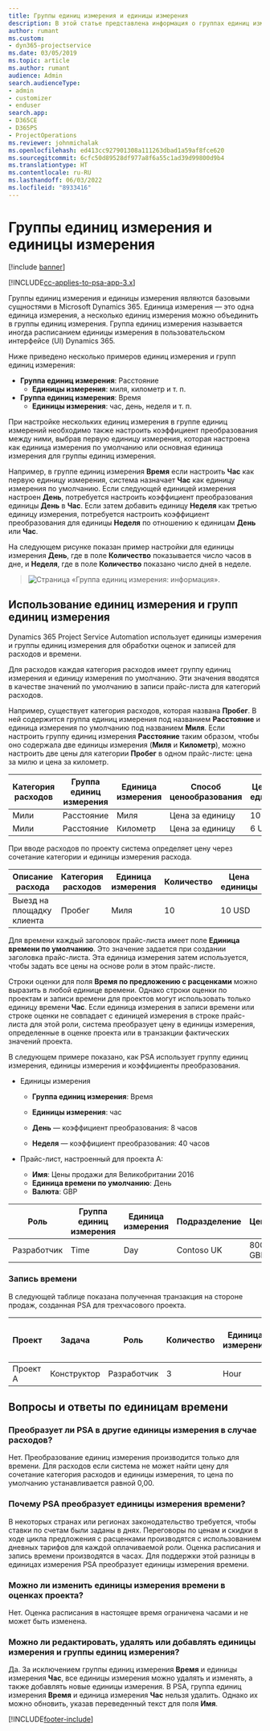 ```yaml
---
title: Группы единиц измерения и единицы измерения
description: В этой статье представлена информация о группах единиц измерения и единицах измерения.
author: rumant
ms.custom:
- dyn365-projectservice
ms.date: 03/05/2019
ms.topic: article
ms.author: rumant
audience: Admin
search.audienceType:
- admin
- customizer
- enduser
search.app:
- D365CE
- D365PS
- ProjectOperations
ms.reviewer: johnmichalak
ms.openlocfilehash: ed413cc927901308a111263dbad1a59af8fce620
ms.sourcegitcommit: 6cfc50d89528df977a8f6a55c1ad39d99800d9b4
ms.translationtype: HT
ms.contentlocale: ru-RU
ms.lasthandoff: 06/03/2022
ms.locfileid: "8933416"
---
```

# <a name="unit-groups-and-units"></a>Группы единиц измерения и единицы измерения

[!include [banner](../includes/psa-now-project-operations.md)]

[!INCLUDE[cc-applies-to-psa-app-3.x](../includes/cc-applies-to-psa-app-3x.md)]

Группы единиц измерения и единицы измерения являются базовыми сущностями в Microsoft Dynamics 365. Единица измерения — это одна единица измерения, а несколько единиц измерения можно объединить в группы единиц измерения. Группа единиц измерения называется иногда расписанием единицы измерения в пользовательском интерфейсе (UI) Dynamics 365. 

Ниже приведено несколько примеров единиц измерения и групп единиц измерения:
 
- **Группа единиц измерения**: Расстояние 
    - **Единицы измерения**: миля, километр и т. п.
- **Группа единиц измерения**: Время
    - **Единицы измерения**: час, день, неделя и т. п. 

При настройке нескольких единиц измерения в группе единиц измерений необходимо также настроить коэффициент преобразования между ними, выбрав первую единицу измерения, которая настроена как единица измерения по умолчанию или основная единица измерения для группы единиц измерения. 

Например, в группе единиц измерения **Время** если настроить **Час** как первую единицу измерения, система назначает **Час** как единицу измерения по умолчанию. Если следующей единицей измерения настроен **День**, потребуется настроить коэффициент преобразования единицы **День** в **Час**. Если затем добавить единицу **Неделя** как третью единицу измерения, потребуется настроить коэффициент преобразования для единицы **Неделя** по отношению к единицам **День** или **Час**. 

На следующем рисунке показан пример настройки для единицы измерения **День**, где в поле **Количество** показывается число часов в дне, и **Неделя**, где в поле **Количество** показано число дней в неделе.

> ![Страница «Группа единиц измерения: информация».](media/advanced-2.png)

## <a name="using-units-and-unit-groups"></a>Использование единиц измерения и групп единиц измерения

Dynamics 365 Project Service Automation использует единицы измерения и группы единиц измерения для обработки оценок и записей для расходов и времени. 

Для расходов каждая категория расходов имеет группу единиц измерения и единицу измерения по умолчанию. Эти значения вводятся в качестве значений по умолчанию в записи прайс-листа для категорий расходов. 

Например, существует категория расходов, которая названа **Пробег**. В ней содержится группа единиц измерения под названием **Расстояние** и единица измерения по умолчанию под названием **Миля**. Если настроить группу единиц измерения **Расстояние** таким образом, чтобы оно содержала две единицы измерения (**Миля** и **Километр**), можно настроить две цены для категории **Пробег** в одном прайс-листе: цена за милю и цена за километр.

| Категория расходов  | Группа единиц измерения  | Единица измерения      | Способ ценообразования  | Цена за единицу  |
|-------------------|---------------|-----------|-------------------|-------------------|
| Мили           | Расстояние      | Миля      | Цена за единицу    | 10 USD            |
| Мили           | Расстояние      | Километр | Цена за единицу    |  6 USD            |

При вводе расходов по проекту система определяет цену через сочетание категории и единицы измерения расхода. 

| Описание расхода        | Категория расходов  | Единица измерения  | Количество  | Цена единицы   |
|----------------------------|---------------------|-------|-----------|----------------|
| Выезд на площадку клиента | Пробег             | Миля  | 10        | 10 USD         |

Для времени каждый заголовок прайс-листа имеет поле **Единица времени по умолчанию**. Это значение задается при создании заголовка прайс-листа. Эта единица измерения затем используется, чтобы задать все цены на основе роли в этом прайс-листе.

Строки оценки для поля **Время по предложению с расценками** можно выразить в любой единице времени. Однако строки оценки по проектам и записи времени для проектов могут использовать только единицу времени **Час**. Если единица измерения в записи времени или строке оценки не совпадает с единицей измерения в строке прайс-листа для этой роли, система преобразует цену в единицы измерения, определенные в оценке проекта или в транзакции фактических значений проекта.

В следующем примере показано, как PSA использует группу единиц измерения, единицы измерения и коэффициенты преобразования.
- Единицы измерения

   - **Группа единиц измерения**: Время 
   - **Единицы измерения**: час 
    
    - **День** — коэффициент преобразования: 8 часов       
    - **Неделя** — коэффициент преобразования: 40 часов  
        
- Прайс-лист, настроенный для проекта A:

    - **Имя**: Цены продажи для Великобритании 2016 
    - **Единица времени по умолчанию**: День 
    - **Валюта**: GBP

| Роль      | Группа единиц измерения | Единица измерения | Подразделение | Цена   |
|-----------|------------|------|---------------------|---------|
| Разработчик | Time       | Day  | Contoso UK          | 800 GBP |

### <a name="time-entry"></a>Запись времени

В следующей таблице показана полученная транзакция на стороне продаж, созданная PSA для трехчасового проекта.


| Проект   | Задача    | Роль      | Количество | Единица измерения  | Цена единицы | Сумма продаж без выставления счета |
|-----------|---------|-----------|----------|-------|------------|-----------------------|
| Проект A | Конструктор  | Разработчик | 3        | Hour  | 100 GBP    | 300 GBP               |

## <a name="time-unit-faq"></a>Вопросы и ответы по единицам времени

### <a name="does-psa-convert-to-different-units-in-the-case-of-expenses"></a>Преобразует ли PSA в другие единицы измерения в случае расходов?
Нет. Преобразование единиц измерения производится только для времени. Для расходов если система не может найти цену для сочетание категория расходов и единицы измерения, то цена по умолчанию устанавливается равной 0,00.

### <a name="why-does-psa-convert-time-units"></a>Почему PSA преобразует единицы измерения времени?
В некоторых странах или регионах законодательство требуется, чтобы ставки по счетам были заданы в днях. Переговоры по ценам и скидки в ходе цикла предложения с расценками производятся с использованием дневных тарифов для каждой оплачиваемой роли. Оценка расписания и запись времени производятся в часах. Для поддержки этой разницы в единицах измерения PSA преобразует единицы измерения времени.

### <a name="can-time-units-be-changed-on-project-estimates"></a>Можно ли изменить единицы измерения времени в оценках проекта?
Нет. Оценка расписания в настоящее время ограничена часами и не может быть изменена.

### <a name="can-units-and-unit-groups-be-edited-deleted-and-added"></a>Можно ли редактировать, удалять или добавлять единицы измерения и группы единиц измерения?
Да. За исключением группы единиц измерения **Время** и единицы измерения **Час**, все единицы измерения можно удалять и изменять, а также добавлять новые единицы измерения. В PSA, группа единиц измерения **Время** и единица измерения **Час** нельзя удалить. Однако их можно обновить, указав переведенный текст для поля **Имя**.


[!INCLUDE[footer-include](../includes/footer-banner.md)]
